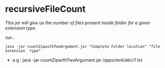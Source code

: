 # recursiveFileCount
*This jar will give us the number of files present inside folder for a given extension type.*

run : 
```
java -jar countZipwithTwoArgument.jar "Complete Folder location" "file extension  type" 
```
- e.g : java -jar countZipwithTwoArgument.jar /apps/mnt/abc/1 txt
